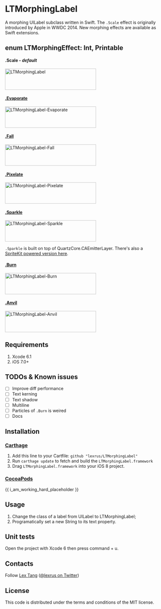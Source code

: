 # LTMorphingLabel
A morphing UILabel subclass written in Swift.
The ```.Scale``` effect is originally introduced by Apple in WWDC 2014. New morphing effects are available as Swift extensions. 

## enum LTMorphingEffect: Int, Printable

#### .Scale - _default_
<img src="https://cloud.githubusercontent.com/assets/219689/3491822/96bf5de6-059d-11e4-9826-a6f82025d1af.gif" width="300" height="70" alt="LTMorphingLabel"/>

#### [.Evaporate](https://github.com/lexrus/LTMorphingLabel/blob/master/LTMorphingLabel/LTMorphingLabel%2BEvaporate.swift)
<img src="https://cloud.githubusercontent.com/assets/219689/3491838/ffc5aff2-059d-11e4-970c-6e2d7664785a.gif" width="300" height="70" alt="LTMorphingLabel-Evaporate"/>

#### [.Fall](https://github.com/lexrus/LTMorphingLabel/blob/master/LTMorphingLabel/LTMorphingLabel%2BFall.swift)
<img src="https://cloud.githubusercontent.com/assets/219689/3491840/173c2238-059e-11e4-9b33-dcd21edae9e2.gif" width="300" height="70" alt="LTMorphingLabel-Fall"/>

#### [.Pixelate](https://github.com/lexrus/LTMorphingLabel/blob/master/LTMorphingLabel/LTMorphingLabel%2BPixelate.swift)
<img src="https://cloud.githubusercontent.com/assets/219689/3491845/29bb0f8c-059e-11e4-9ef8-de56bec1baba.gif" width="300" height="70" alt="LTMorphingLabel-Pixelate"/>

#### [.Sparkle](https://github.com/lexrus/LTMorphingLabel/blob/master/LTMorphingLabel/LTMorphingLabel%2BSparkle.swift)
<img src="https://cloud.githubusercontent.com/assets/219689/3508789/31e9fafe-0690-11e4-9a76-ba3ef45eb53a.gif" width="300" height="70" alt="LTMorphingLabel-Sparkle"/>

```.Sparkle``` is built on top of QuartzCore.CAEmitterLayer. There's also a [SpriteKit powered version here](https://github.com/lexrus/LTMorphingLabel/blob/spritekit-sparkle/LTMorphingLabel/LTMorphingLabel%2BSparkle.swift).

#### [.Burn](https://github.com/lexrus/LTMorphingLabel/blob/master/LTMorphingLabel/LTMorphingLabel%2BBurn.swift)
<img src="https://cloud.githubusercontent.com/assets/219689/3582586/4fb8c52e-0bfe-11e4-9b6f-f070f7f3ab55.gif" width="300" height="70" alt="LTMorphingLabel-Burn"/>

#### [.Anvil](https://github.com/lexrus/LTMorphingLabel/blob/master/LTMorphingLabel/LTMorphingLabel%2BAnvil.swift)
<img src="https://cloud.githubusercontent.com/assets/219689/3594949/815cd3e8-0caa-11e4-9738-278a9c959478.gif" width="300" height="70" alt="LTMorphingLabel-Anvil"/>

## Requirements
1. Xcode 6.1
2. iOS 7.0+

## TODOs & Known issues
- [ ] Improve diff performance
- [ ] Text kerning
- [ ] Text shadow
- [ ] Multiline
- [ ] Particles of `.Burn` is weired
- [ ] Docs

## Installation

### [Carthage](https://github.com/Carthage/Carthage)

1. Add this line to your Cartfile: `github "lexrus/LTMorphingLabel"`
2. Run `carthage update` to fetch and build the `LTMorphingLabel.framework`
3. Drag `LTMorphingLabel.framework` into your iOS 8 project.

### [CocoaPods](http://cocoapods.org)

{{ i_am_working_hard_placeholder }}

## Usage

1. Change the class of a label from UILabel to LTMorphingLabel;
2. Programatically set a new String to its text property.

## Unit tests
Open the project with Xcode 6 then press command + u.

## Contacts
Follow [Lex Tang](https://github.com/lexrus/) ([@lexrus on Twitter](https://twitter.com/lexrus/))

## License
This code is distributed under the terms and conditions of the MIT license.
